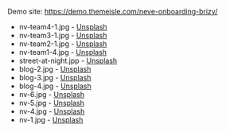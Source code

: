 Demo site: https://demo.themeisle.com/neve-onboarding-brizy/

* nv-team4-1.jpg                    - [Unsplash](https://mystock.themeisle.com/photo/girl/)
* nv-team3-1.jpg                    - [Unsplash](https://mystock.themeisle.com/photo/thinking-time/)
* nv-team2-1.jpg                    - [Unsplash](https://mystock.themeisle.com/photo/winter-hat/)
* nv-team1-4.jpg                    - [Unsplash](https://mystock.themeisle.com/photo/sun-hat/)
* street-at-night.jpp               - [Unsplash](http://mystock.themeisle.com/photo/street-at-night/)
* blog-2.jpg                        - [Unsplash](https://mystock.themeisle.com/photo/yoga-2/)
* blog-3.jpg                        - [Unsplash](http://mystock.themeisle.com/photo/eating-place/)
* blog-4.jpg                        - [Unsplash](http://mystock.themeisle.com/photo/boats/)
* nv-6.jpg                          - [Unsplash](https://mystock.themeisle.com/photo/devices/)
* nv-5.jpg                          - [Unsplash](https://mystock.themeisle.com/photo/high-seats/)
* nv-4.jpg                          - [Unsplash](https://mystock.themeisle.com/photo/ipad/)
* nv-1.jpg                          - [Unsplash](https://mystock.themeisle.com/photo/path/)
